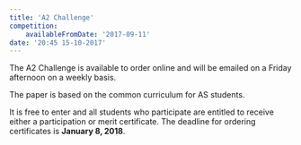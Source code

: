 ```yaml
---
title: 'A2 Challenge'
competition:
    availableFromDate: '2017-09-11'
date: '20:45 15-10-2017'
---
```


The A2 Challenge is available to order online and will be emailed on a Friday afternoon on a weekly basis.

The paper is based on the common curriculum for AS students.

It is free to enter and all students who participate are entitled to receive either a participation or merit certificate. The deadline for ordering certificates is **January 8, 2018**.